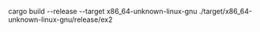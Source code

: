 cargo build --release --target x86_64-unknown-linux-gnu
./target/x86_64-unknown-linux-gnu/release/ex2